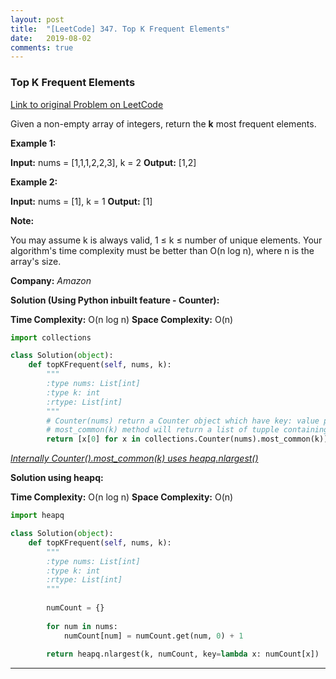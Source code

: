 ```yaml
---
layout: post
title:  "[LeetCode] 347. Top K Frequent Elements" 
date:   2019-08-02
comments: true
---
```


### Top K Frequent Elements
 
[Link to original Problem on LeetCode](https://leetcode.com/problems/top-k-frequent-elements/)

Given a non-empty array of integers, return the **k** most frequent elements.

**Example 1:**

**Input:** nums = [1,1,1,2,2,3], k = 2
**Output:** [1,2]

**Example 2:**

**Input:** nums = [1], k = 1
**Output:** [1]

**Note:**

You may assume k is always valid, 1 ≤ k ≤ number of unique elements.
Your algorithm's time complexity must be better than O(n log n), where n is the array's size.

**Company:**
*Amazon*

**Solution (Using Python inbuilt feature - Counter):**

**Time Complexity:** O(n log n)
**Space Complexity:** O(n)

```python
import collections

class Solution(object):
    def topKFrequent(self, nums, k):
        """
        :type nums: List[int]
        :type k: int
        :rtype: List[int]
        """
        # Counter(nums) return a Counter object which have key: value pairs of all the items: count of item.
        # most_common(k) method will return a list of tupple containing k most common element with their count
        return [x[0] for x in collections.Counter(nums).most_common(k)]
```

*[Internally Counter().most_common(k) uses heapq.nlargest()](https://hg.python.org/cpython/file/c6880edaf6f3/Lib/collections.py)*

**Solution using heapq:**

**Time Complexity:** O(n log n)
**Space Complexity:** O(n)

```python
import heapq

class Solution(object):
    def topKFrequent(self, nums, k):
        """
        :type nums: List[int]
        :type k: int
        :rtype: List[int]
        """
        
        numCount = {}
        
        for num in nums:
            numCount[num] = numCount.get(num, 0) + 1
            
        return heapq.nlargest(k, numCount, key=lambda x: numCount[x])
```

<hr><br />
